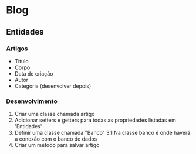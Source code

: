 # Blog

## Entidades

### Artigos
- Titulo
- Corpo
- Data de criação
- Autor
- Categoria (desenvolver depois)


### Desenvolvimento

1. Criar uma classe chamada artigo
2. Adicionar setters e getters para todas as propriedades listadas em 'Entidades'
3. Definir uma classe chamada "Banco" 
3.1 Na classe banco é onde haverá a conexão com o banco de dados
4. Criar um método para salvar artigo
